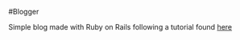 #Blogger

Simple blog made with Ruby on Rails following a tutorial found [here](http://tutorials.jumpstartlab.com/projects/blogger.html#blogger-2)